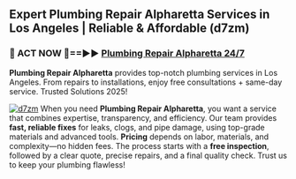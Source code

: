 ## Expert Plumbing Repair Alpharetta Services in Los Angeles | Reliable & Affordable (d7zm)  

<h3>🚿 ACT NOW 🌟==►► <a href="https://tinyurl.com/2ne6vx2x" rel="nofollow">Plumbing Repair Alpharetta 24/7</a></h3>

**Plumbing Repair Alpharetta** provides top-notch plumbing services in Los Angeles. From repairs to installations, enjoy free consultations + same-day service. Trusted Solutions 2025!

[![d7zm](https://i.imgur.com/4PFF4AK.jpeg)](https://tinyurl.com/2ne6vx2x)
When you need **Plumbing Repair Alpharetta**, you want a service that combines expertise, transparency, and efficiency. Our team provides **fast, reliable fixes** for leaks, clogs, and pipe damage, using top-grade materials and advanced tools. **Pricing** depends on labor, materials, and complexity—no hidden fees. The process starts with a **free inspection**, followed by a clear quote, precise repairs, and a final quality check. Trust us to keep your plumbing flawless!